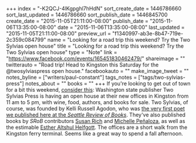 +++
index = "-K2QCJ-4lKgpghl7hHdN"
sort_create_date = 1446786660
sort_last_updated = 1446786660
sort_publish_date = 1446845700
create_date = "2015-11-05T21:11:00-08:00"
publish_date = "2015-11-06T13:35:00-08:00"
date = "2015-11-06T13:35:00-08:00"
last_updated = "2015-11-05T21:11:00-08:00"
preview_url = "f1340997-ab3e-8b47-719e-2c359c084799"
name = "Looking for a road trip this weekend? Try the Two Sylvias open house"
title = "Looking for a road trip this weekend? Try the Two Sylvias open house"
type = "Note"
link = "https://www.facebook.com/events/165451830462479/"
shareimage = ""
twitterauto = "Road trip! Head to Kingston this Saturday for the @twosylviaspress open house."
facebookauto = ""
make_image_tweet = ""
notes_byline = ["writers/paul-constant"]
tags_notes = ["tags/two-sylvias-press"]
notes_about = ""
books = ""
+++
If you're looking to get out of town for a bit this weekend, [consider this](https://www.facebook.com/events/165451830462479/): Washington state publisher Two Sylvias Press is having an open house at their new offices in Kingston from 11 am to 5 pm, with wine, food, authors, and books for sale. Two Sylvias, of course, was founded by Kelli Russell Agodon, who was [the very first poet we published here at the *Seattle Review of Books*](http://seattlereviewofbooks.com/notes/2015/08/04/argument-waltz-with-pessimistic-drowning/). They've also published books by *SRoB* contributors [Susan Rich](http://seattlereviewofbooks.com/notes/2015/08/11/the-seattle-school/) and [Michelle Peñaloza](http://seattlereviewofbooks.com/notes/2015/09/15/we-walk-a-heart-around-lake-union/), as well as the estimable [Esther Altshul Helfgott](http://seattlereviewofbooks.com/authors/esther-altshul-helfgott/). The offices are a short walk from the Kingston ferry terminal. Seems like a great way to spend a fall afternoon.